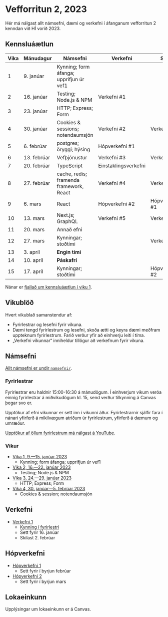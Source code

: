 # Vefforritun 2, 2023

Hér má nálgast allt námsefni, dæmi og verkefni í áfanganum vefforritun 2 kenndan við HÍ vorið 2023.

## Kennsluáætlun

| Vika | Mánudagur   | Námsefni                                | Verkefni             | Skil           |
| ---- | ----------- | --------------------------------------- | -------------------- | -------------- |
| 1    | 9. janúar   | Kynning; form áfanga; upprifjun úr vef1 |                      |                |
| 2    | 16. janúar  | Testing; Node.js & NPM                  | Verkefni #1          |                |
| 3    | 23. janúar  | HTTP; Express; Form                     |                      |                |
| 4    | 30. janúar  | Cookies & sessions; notendaumsjón       | Verkefni #2          | Verkefni #1    |
| 5    | 6. febrúar  | postgres; öryggi; hýsing                | Hópverkefni #1       |                |
| 6    | 13. febrúar | Vefþjónustur                            | Verkefni #3          | Verkefni #2    |
| 7    | 20. febrúar | TypeScript                              | Einstaklingsverkefni |                |
| 8    | 27. febrúar | cache, redis; framenda framework, React | Verkefni #4          | Verkefni #3    |
| 9    | 6. mars     | React                                   | Hópverkefni #2       | Hópverkefni #1 |
| 10   | 13. mars    | Next.js; GraphQL                        | Verkefni #5          | Verkefni #4    |
| 11   | 20. mars    | Annað efni                              |                      |                |
| 12   | 27. mars    | Kynningar; stoðtími                     |                      | Verkefni #5    |
| 13   | 3. apríl    | **Engin tími**                          |                      |                |
| 14   | 10. apríl   | **Páskafrí**                            |                      |                |
| 15   | 17. apríl   | Kynningar; stoðtími                     |                      | Hópverkefni #2 |

Nánar er [fjallað um kennsluáætlun í viku 1](vikur/vika-01.md).

## Vikublöð

Hvert vikublað samanstendur af:

- Fyrirlestrar og lesefni fyrir vikuna.
- Dæmi tengd fyrirlestrum og lesefni, skoða ætti og keyra dæmi meðfram uppteknum fyrirlestrum. Farið verður yfir að einhverju leiti í tíma.
- „Verkefni vikunnar“ inniheldur tillögur að verkefnum fyrir vikuna.

## Námsefni

[Allt námsefni er undir `namsefni/`](/namsefni).

### Fyrirlestrar

Fyrirlestrar eru haldnir 15:00-16:30 á mánudögum. Í einhverjum vikum verða einnig fyrirlestrar á miðvikudögum kl. 15, send verður tilkynning á Canvas þegar svo er.

Upptökur af efni vikunnar er sett inn í vikunni áður. Fyrirlestrarnir sjálfir fara í nánari yfirferð á mikilvægum atriðum úr fyrirlestrum, yfirferð á dæmum og umræður.

[Upptökur af öllum fyrirlestrum má nálgast á YouTube](https://www.youtube.com/playlist?list=PLRj-ccg8iozwBXaSNawCRcSNO7hZDb7Di).

### Vikur

- [Vika 1, 9.—15. janúar 2023](vikur/vika-01.md)
  - Kynning; form áfanga; upprifjun úr vef1
- [Vika 2, 16.—22. janúar 2023](vikur/vika-02.md)
  - Testing; Node.js & NPM
- [Vika 3, 24.—29. janúar 2023](vikur/vika-03.md)
  - HTTP; Express; Form
- [Vika 4, 30. janúar—5. febrúar 2023](vikur/vika-04.md)
  - Cookies & session; notendaumsjón

## Verkefni

- [Verkefni 1](https://github.com/vefforritun/vef2-2023-v1)
  - [Kynning í fyrirlestri](https://youtu.be/Mjrug2-LGfk)
  - Sett fyrir 16. janúar
  - Skilast 2. febrúar

## Hópverkefni

- [Hópverkefni 1](https://github.com/vefforritun/vef2-2023-h1)
  - Sett fyrir í byrjun febrúar
- [Hópverkefni 2](https://github.com/vefforritun/vef2-2023-h2)
  - Sett fyrir í byrjun mars

## Lokaeinkunn

Upplýsingar um lokaeinkunn er á Canvas.

